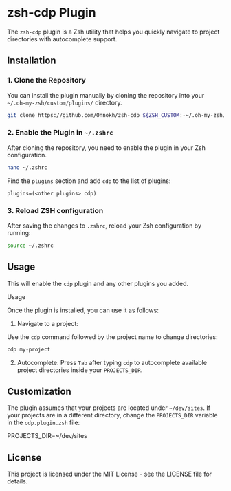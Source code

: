 # zsh-cdp Plugin

The `zsh-cdp` plugin is a Zsh utility that helps you quickly navigate to project directories with autocomplete support.

## Installation

### 1. Clone the Repository

You can install the plugin manually by cloning the repository into your `~/.oh-my-zsh/custom/plugins/` directory.

```sh
git clone https://github.com/Onnokh/zsh-cdp ${ZSH_CUSTOM:-~/.oh-my-zsh/custom}/plugins/cdp
```

### 2. Enable the Plugin in `~/.zshrc`
After cloning the repository, you need to enable the plugin in your Zsh configuration. 

```sh
nano ~/.zshrc
```
Find the `plugins` section and add `cdp` to the list of plugins:
```
plugins=(<other plugins> cdp)
```
### 3. Reload ZSH configuration
After saving the changes to `.zshrc`, reload your Zsh configuration by running:
```sh
source ~/.zshrc
```
## Usage

This will enable the `cdp` plugin and any other plugins you added.

Usage

Once the plugin is installed, you can use it as follows:

1. Navigate to a project:

Use the `cdp` command followed by the project name to change directories:
```sh
cdp my-project
```

2. Autocomplete:
Press `Tab` after typing `cdp` to autocomplete available project directories inside your `PROJECTS_DIR`.

## Customization
The plugin assumes that your projects are located under `~/dev/sites`. If your projects are in a different directory, change the `PROJECTS_DIR` variable in the `cdp.plugin.zsh` file:

PROJECTS_DIR=~/dev/sites

## License

This project is licensed under the MIT License - see the LICENSE file for details.
